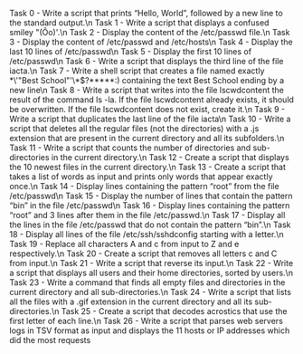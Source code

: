 Task 0 - Write a script that prints “Hello, World”, followed by a new line to the standard output.\n
Task 1 - Write a script that displays a confused smiley "(Ôo)'.\n
Task 2 - Display the content of the /etc/passwd file.\n
Task 3 - Display the content of /etc/passwd and /etc/hosts\n
Task 4 - Display the last 10 lines of /etc/passwd\n
Task 5 - Display the first 10 lines of /etc/passwd\n
Task 6 - Write a script that displays the third line of the file iacta.\n
Task 7 - Write a shell script that creates a file named exactly \*\\'"Best School"\'\\*$\?\*\*\*\*\*:) containing the text Best School ending by a new line\n
Task 8 - Write a script that writes into the file lscwdcontent the result of the command ls -la. If the file lscwdcontent already exists, it should be overwritten. If the file lscwdcontent does not exist, create it.\n
Task 9 - Write a script that duplicates the last line of the file iacta\n
Task 10 - Write a script that deletes all the regular files (not the directories) with a .js extension that are present in the current directory and all its subfolders.\n
Task 11 - Write a script that counts the number of directories and sub-directories in the current directory.\n
Task 12 - Create a script that displays the 10 newest files in the current directory.\n
Task 13 - Create a script that takes a list of words as input and prints only words that appear exactly once.\n
Task 14 - Display lines containing the pattern “root” from the file /etc/passwd\n
Task 15 - Display the number of lines that contain the pattern “bin” in the file /etc/passwd\n
Task 16 - Display lines containing the pattern “root” and 3 lines after them in the file /etc/passwd.\n
Task 17 - Display all the lines in the file /etc/passwd that do not contain the pattern “bin”.\n
Task 18 - Display all lines of the file /etc/ssh/sshdconfig starting with a letter.\n
Task 19 - Replace all characters A and c from input to Z and e respectively.\n
Task 20 - Create a script that removes all letters c and C from input.\n
Task 21 - Write a script that reverse its input.\n
Task 22 - Write a script that displays all users and their home directories, sorted by users.\n
Task 23 - Write a command that finds all empty files and directories in the current directory and all sub-directories.\n
Task 24 - Write a script that lists all the files with a .gif extension in the current directory and all its sub-directories.\n
Task 25 - Create a script that decodes acrostics that use the first letter of each line.\n
Task 26 - Write a script that parses web servers logs in TSV format as input and displays the 11 hosts or IP addresses which did the most requests 

